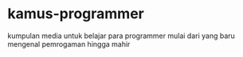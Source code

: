 # kamus-programmer
kumpulan media untuk belajar para programmer mulai dari yang baru mengenal pemrogaman hingga mahir
